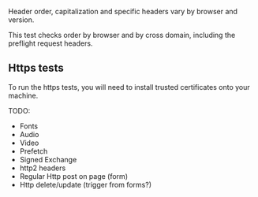 Header order, capitalization and specific headers vary by browser and version.

This test checks order by browser and by cross domain, including the preflight request headers.

## Https tests
To run the https tests, you will need to install trusted certificates onto your machine.

TODO:
* Fonts 
* Audio
* Video
* Prefetch
* Signed Exchange
* http2 headers
* Regular Http post on page (form)
* Http delete/update (trigger from forms?)

